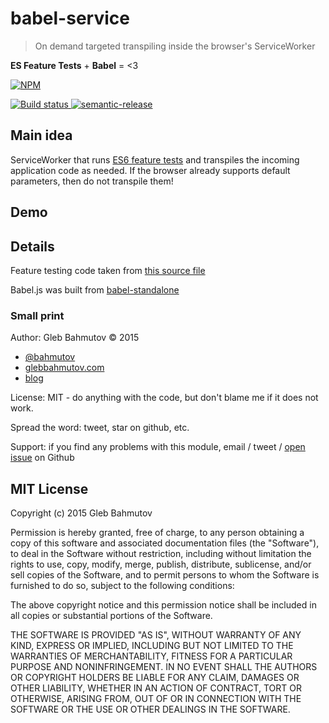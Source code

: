 # babel-service
> On demand targeted transpiling inside the browser's ServiceWorker

**ES Feature Tests** + **Babel** = <3 

[![NPM][babel-service-icon] ][babel-service-url]

[![Build status][babel-service-ci-image] ][babel-service-ci-url]
[![semantic-release][semantic-image] ][semantic-url]

## Main idea

ServiceWorker that runs [ES6 feature tests](https://featuretests.io/) and transpiles the 
incoming application code as needed. If the browser already supports default parameters, then
do not transpile them!

## Demo



## Details

Feature testing code taken from 
[this source file](https://github.com/getify/es-feature-tests/blob/master/lib/featuretests.js)

Babel.js was built from [babel-standalone](https://www.npmjs.com/package/babel-standalone)

### Small print

Author: Gleb Bahmutov &copy; 2015

* [@bahmutov](https://twitter.com/bahmutov)
* [glebbahmutov.com](http://glebbahmutov.com)
* [blog](http://glebbahmutov.com/blog/)

License: MIT - do anything with the code, but don't blame me if it does not work.

Spread the word: tweet, star on github, etc.

Support: if you find any problems with this module, email / tweet /
[open issue](https://github.com/bahmutov/babel-service/issues) on Github

## MIT License

Copyright (c) 2015 Gleb Bahmutov

Permission is hereby granted, free of charge, to any person
obtaining a copy of this software and associated documentation
files (the "Software"), to deal in the Software without
restriction, including without limitation the rights to use,
copy, modify, merge, publish, distribute, sublicense, and/or sell
copies of the Software, and to permit persons to whom the
Software is furnished to do so, subject to the following
conditions:

The above copyright notice and this permission notice shall be
included in all copies or substantial portions of the Software.

THE SOFTWARE IS PROVIDED "AS IS", WITHOUT WARRANTY OF ANY KIND,
EXPRESS OR IMPLIED, INCLUDING BUT NOT LIMITED TO THE WARRANTIES
OF MERCHANTABILITY, FITNESS FOR A PARTICULAR PURPOSE AND
NONINFRINGEMENT. IN NO EVENT SHALL THE AUTHORS OR COPYRIGHT
HOLDERS BE LIABLE FOR ANY CLAIM, DAMAGES OR OTHER LIABILITY,
WHETHER IN AN ACTION OF CONTRACT, TORT OR OTHERWISE, ARISING
FROM, OUT OF OR IN CONNECTION WITH THE SOFTWARE OR THE USE OR
OTHER DEALINGS IN THE SOFTWARE.

[babel-service-icon]: https://nodei.co/npm/babel-service.png?downloads=true
[babel-service-url]: https://npmjs.org/package/babel-service
[babel-service-ci-image]: https://travis-ci.org/bahmutov/babel-service.png?branch=master
[babel-service-ci-url]: https://travis-ci.org/bahmutov/babel-service
[semantic-image]: https://img.shields.io/badge/%20%20%F0%9F%93%A6%F0%9F%9A%80-semantic--release-e10079.svg
[semantic-url]: https://github.com/semantic-release/semantic-release
